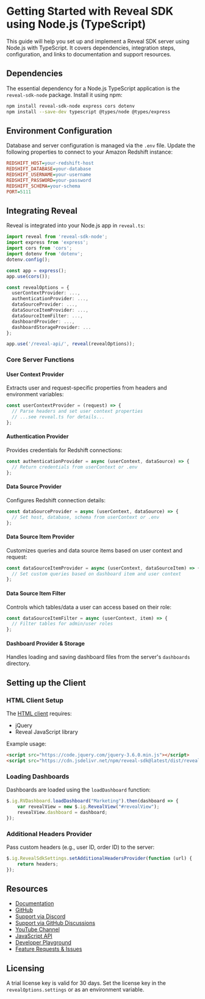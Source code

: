 
# Getting Started with Reveal SDK using Node.js (TypeScript)

This guide will help you set up and implement a Reveal SDK server using Node.js with TypeScript. It covers dependencies, integration steps, configuration, and links to documentation and support resources.

## Dependencies

The essential dependency for a Node.js TypeScript application is the `reveal-sdk-node` package. Install it using npm:

```sh
npm install reveal-sdk-node express cors dotenv
npm install --save-dev typescript @types/node @types/express
```

## Environment Configuration

Database and server configuration is managed via the `.env` file. Update the following properties to connect to your Amazon Redshift instance:

```ini
REDSHIFT_HOST=your-redshift-host
REDSHIFT_DATABASE=your-database
REDSHIFT_USERNAME=your-username
REDSHIFT_PASSWORD=your-password
REDSHIFT_SCHEMA=your-schema
PORT=5111
```

## Integrating Reveal

Reveal is integrated into your Node.js app in `reveal.ts`:

```ts
import reveal from 'reveal-sdk-node';
import express from 'express';
import cors from 'cors';
import dotenv from 'dotenv';
dotenv.config();

const app = express();
app.use(cors());

const revealOptions = {
  userContextProvider: ...,
  authenticationProvider: ...,
  dataSourceProvider: ...,
  dataSourceItemProvider: ...,
  dataSourceItemFilter: ...,
  dashboardProvider: ...,
  dashboardStorageProvider: ...
};

app.use('/reveal-api/', reveal(revealOptions));
```

### Core Server Functions

#### User Context Provider

Extracts user and request-specific properties from headers and environment variables:

```ts
const userContextProvider = (request) => {
  // Parse headers and set user context properties
  // ...see reveal.ts for details...
};
```

#### Authentication Provider

Provides credentials for Redshift connections:

```ts
const authenticationProvider = async (userContext, dataSource) => {
  // Return credentials from userContext or .env
};
```

#### Data Source Provider

Configures Redshift connection details:

```ts
const dataSourceProvider = async (userContext, dataSource) => {
  // Set host, database, schema from userContext or .env
};
```

#### Data Source Item Provider

Customizes queries and data source items based on user context and request:

```ts
const dataSourceItemProvider = async (userContext, dataSourceItem) => {
  // Set custom queries based on dashboard item and user context
};
```

#### Data Source Item Filter

Controls which tables/data a user can access based on their role:

```ts
const dataSourceItemFilter = async (userContext, item) => {
  // Filter tables for admin/user roles
};
```

#### Dashboard Provider & Storage

Handles loading and saving dashboard files from the server's `dashboards` directory.

## Setting up the Client

### HTML Client Setup

The [HTML client](../../client/index-dsi.html) requires:
- jQuery
- Reveal JavaScript library

Example usage:

```html
<script src="https://code.jquery.com/jquery-3.6.0.min.js"></script>
<script src="https://cdn.jsdelivr.net/npm/reveal-sdk@latest/dist/reveal.js"></script>
```

### Loading Dashboards

Dashboards are loaded using the `loadDashboard` function:

```js
$.ig.RVDashboard.loadDashboard("Marketing").then(dashboard => {
    var revealView = new $.ig.RevealView("#revealView");
    revealView.dashboard = dashboard;
});
```

### Additional Headers Provider

Pass custom headers (e.g., user ID, order ID) to the server:

```js
$.ig.RevealSdkSettings.setAdditionalHeadersProvider(function (url) {
    return headers;
});
```

## Resources

- [Documentation](https://help.revealbi.io/web/)
- [GitHub](https://github.com/RevealBi/sdk-samples-javascript)
- [Support via Discord](https://discord.gg/reveal)
- [Support via GitHub Discussions](https://github.com/RevealBi/Reveal.Sdk/discussions)
- [YouTube Channel](https://www.youtube.com/@RevealBI/videos)
- [JavaScript API](https://help.revealbi.io/api/javascript/latest/)
- [Developer Playground](https://help.revealbi.io/playground/)
- [Feature Requests & Issues](https://github.com/RevealBi/Reveal.Sdk/issues)

## Licensing

A trial license key is valid for 30 days. Set the license key in the `revealOptions.settings` or as an environment variable.
